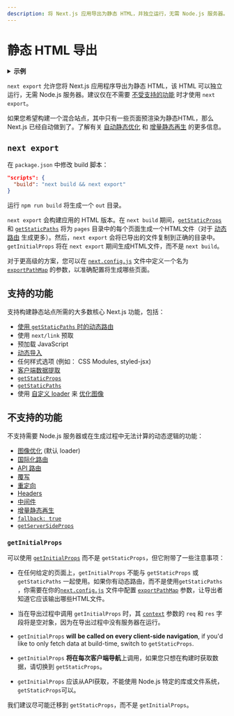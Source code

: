 ```yaml
---
description: 将 Next.js 应用导出为静态 HTML，并独立运行，无需 Node.js 服务器。
---
```


# 静态 HTML 导出

<details>
  <summary><b>示例</b></summary>
  <ul>
    <li><a href="https://github.com/vercel/next.js/tree/canary/examples/with-static-export">Static Export</a></li>
  </ul>
</details>

`next export` 允许您将 Next.js 应用程序导出为静态 HTML，该 HTML 可以独立运行，无需 Node.js 服务器。建议仅在不需要 [不受支持的功能](#unsupported-features) 时才使用 `next export`。

如果您希望构建一个混合站点，其中只有一些页面预渲染为静态HTML，那么 Next.js 已经自动做到了。了解有关 [自动静态优化](/docs/advanced-features/automatic-static-optimization) 和 [增量静态再生](/docs/basic-features/data-fetching/incremental-static-regeneration) 的更多信息。

## `next export`

在 `package.json` 中修改 build 脚本：

```json
"scripts": {
  "build": "next build && next export"
}
```

运行 `npm run build` 将生成一个 `out` 目录。

`next export` 会构建应用的 HTML 版本。在 `next build` 期间，[`getStaticProps`](/docs/basic-features/data-fetching/get-static-props) 和 [`getStaticPaths`](/docs/basic-features/data-fetching/get-static-paths) 将为 `pages` 目录中的每个页面生成一个HTML文件（对于 [动态路由](/docs/routing/dynamic-routes) 生成更多）。然后，`next export` 会将已导出的文件复制到正确的目录中。`getInitialProps` 将在 `next export` 期间生成HTML文件，而不是 `next build`。

对于更高级的方案，您可以在 [`next.config.js`](/docs/api-reference/next-config-js/introduction) 文件中定义一个名为 [`exportPathMap`](/docs/api-reference/next-config-js/exportPathMap) 的参数，以准确配置将生成哪些页面。

## 支持的功能

支持构建静态站点所需的大多数核心 Next.js 功能，包括：

- [ 使用 `getStaticPaths` 时的动态路由](/docs/routing/dynamic-routes)
- 使用 `next/link` 预取
- 预加载 JavaScript
- [动态导入](/docs/advanced-features/dynamic-import)
- 任何样式选项 (例如： CSS Modules, styled-jsx)
- [客户端数据提取](/docs/basic-features/data-fetching/client-side)
- [`getStaticProps`](/docs/basic-features/data-fetching/get-static-props)
- [`getStaticPaths`](/docs/basic-features/data-fetching/get-static-paths)
- 使用 [自定义 loader](/docs/basic-features/image-optimization#loader) 来 [优化图像](/docs/basic-features/image-optimization)

## 不支持的功能

不支持需要 Node.js 服务器或在生成过程中无法计算的动态逻辑的功能：

- [图像优化](/docs/basic-features/image-optimization) (默认 loader)
- [国际化路由](/docs/advanced-features/i18n-routing)
- [API 路由](/docs/api-routes/introduction)
- [覆写](/docs/api-reference/next-config-js/rewrites)
- [重定向](/docs/api-reference/next-config-js/redirects)
- [Headers](/docs/api-reference/next-config-js/headers)
- [中间件](/docs/middleware)
- [增量静态再生](/docs/basic-features/data-fetching/incremental-static-regeneration)
- [`fallback: true`](/docs/api-reference/data-fetching/get-static-paths#fallback-true)
- [`getServerSideProps`](/docs/basic-features/data-fetching/get-server-side-props)

### `getInitialProps`

可以使用 [`getInitialProps`](/docs/api-reference/data-fetching/get-initial-props) 而不是 `getStaticProps`，但它附带了一些注意事项：

- 在任何给定的页面上，`getInitialProps` 不能与 `getStaticProps` 或 `getStaticPaths` 一起使用。如果你有动态路由，而不是使用`getStaticPaths` ，你需要在你的[`next.config.js`](/docs/api-reference/next-config-js/introduction) 文件中配置 [`exportPathMap`](/docs/api-reference/next-config-js/exportPathMap) 参数，让导出者知道它应该输出哪些HTML文件。

- 当在导出过程中调用 `getInitialProps` 时，其 [`context`](/docs/api-reference/data-fetching/get-initial-props#context-object) 参数的 `req` 和 `res` 字段将是空对象，因为在导出过程中没有服务器在运行。

- `getInitialProps` **will be called on every client-side navigation**, if you'd like to only fetch data at build-time, switch to `getStaticProps`.

- `getInitialProps` **将在每次客户端导航**上调用，如果您只想在构建时获取数据，请切换到 `getStaticProps`。

- `getInitialProps` 应该从API获取，不能使用 Node.js 特定的库或文件系统， `getStaticProps`可以。

我们建议尽可能迁移到 `getStaticProps`，而不是 `getInitialProps`。